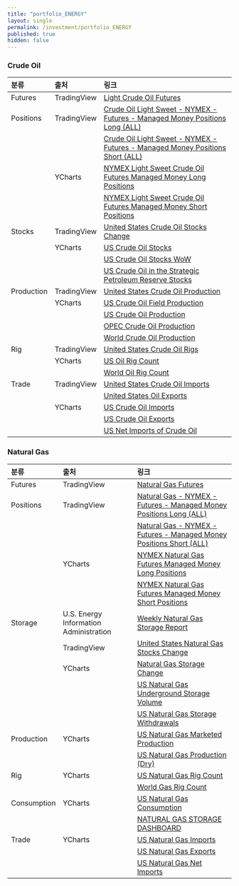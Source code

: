 ```yaml
---
title: "portfolio_ENERGY"
layout: single
permalink: /investment/portfolio_ENERGY
published: true
hidden: false
---
```


<head>
	<base target="_blank">
</head>

<script type="text/javascript" src="https://s3.tradingview.com/tv.js">
</script>



### Crude Oil

<script type="text/javascript">
	new TradingView.MediumWidget({
		"symbols": [
			[
				"Crude Oil Futures",
				"NYMEX:CL1!|1M"
			]
		],
		"chartOnly"			: false,
		"width"				: "100%",
		"height"			: 300,
		"locale"	  		: "en",
		"colorTheme"		: "dark",
		"autosize"			: true,
		"showVolume"		: false,
		"hideDateRanges"	: false,
		"scalePosition"		: "right",
		"scaleMode"			: "Normal",
		"fontFamily"		: "sans-serif",
		"noTimeScale"		: false,
		"valuesTracking"	: "1",
		"chartType"			: "line",
		"lineWidth"			: 1,
		"color"				: "rgba( 34 ,171 ,148 ,1 )",
		"fontColor"			: "rgba( 255 ,255 ,255 ,1 )",
		"backgroundColor"	: "rgba( 0 ,0 ,0 ,1 )",
		"gridLineColor"		: "rgba( 255 ,255 ,255 ,0.25 )",
		"widgetFontColor"	: "rgba( 255 ,255 ,255 ,1 )"
	});
</script>

<script type="text/javascript">
	new TradingView.MediumWidget({
		"symbols": [
			[	"Long"			,	"067651_F_MMP_L|1M"		],
			[	"Short"			,	"067651_F_MMP_S|1M"		],
			[	"Stocks"		,	"USCOSC|1M"				],
			[	"Production"	,	"USCOP|1M"				],
			[	"Rigs"			,	"USCOR|1M"				],
			[	"Imports"		,	"USCOI|1M"				],
			[	"Exports"		,	"USOE|1M"				]
		],
		"chartOnly"			: false,
		"width"				: "100%",
		"height"			: 340,
		"locale"	  		: "en",
		"colorTheme"		: "dark",
		"autosize"			: true,
		"showVolume"		: false,
		"hideDateRanges"	: false,
		"scalePosition"		: "right",
		"scaleMode"			: "Normal",
		"fontFamily"		: "sans-serif",
		"noTimeScale"		: false,
		"valuesTracking"	: "1",
		"chartType"			: "line",
		"lineWidth"			: 1,
		"color"				: "rgba( 34 ,171 ,148 ,1 )",
		"fontColor"			: "rgba( 255 ,255 ,255 ,1 )",
		"backgroundColor"	: "rgba( 0 ,0 ,0 ,1 )",
		"gridLineColor"		: "rgba( 255 ,255 ,255 ,0.25 )",
		"widgetFontColor"	: "rgba( 255 ,255 ,255 ,1 )"
	});
</script>

| 분류       | 출처        | 링크                                                                                                                                                                  |
| :--------- | :---------- | :-------------------------------------------------------------------------------------------------------------------------------------------------------------------- |
| Futures    | TradingView | [Light Crude Oil Futures](https://www.tradingview.com/symbols/NYMEX-CL1%21/)                                                                                          |
| Positions  | TradingView | [Crude Oil Light Sweet - NYMEX - Futures - Managed Money Positions Long (ALL)](https://www.tradingview.com/symbols/COT2-067651_F_MMP_L/)                              |
|            |             | [Crude Oil Light Sweet - NYMEX - Futures - Managed Money Positions Short (ALL)](https://www.tradingview.com/symbols/COT2-067651_F_MMP_S/)                             |
|            | YCharts     | [NYMEX Light Sweet Crude Oil Futures Managed Money Long Positions](https://ycharts.com/indicators/nymex_light_sweet_crude_oil_futures_managed_money_long_positions)   |
|            |             | [NYMEX Light Sweet Crude Oil Futures Managed Money Short Positions](https://ycharts.com/indicators/nymex_light_sweet_crude_oil_futures_managed_money_short_positions) |
| Stocks     | TradingView | [United States Crude Oil Stocks Change](https://www.tradingview.com/symbols/ECONOMICS-USCOSC/)                                                                        |
|            | YCharts     | [US Crude Oil Stocks](https://ycharts.com/indicators/us_stocks_of_crude_oil)                                                                                          |
|            |             | [US Crude Oil Stocks WoW](https://ycharts.com/indicators/us_crude_oil_inventories_wow)                                                                                |
|            |             | [US Crude Oil in the Strategic Petroleum Reserve Stocks](https://ycharts.com/indicators/us_ending_stocks_of_crude_oil_in_the_strategic_petroleum_reserve)             |
| Production | TradingView | [United States Crude Oil Production](https://www.tradingview.com/symbols/ECONOMICS-USCOP/)                                                                            |
|            | YCharts     | [US Crude Oil Field Production](https://ycharts.com/indicators/us_crude_oil_field_production)                                                                         |
|            |             | [US Crude Oil Production](https://ycharts.com/indicators/us_crude_oil_production)                                                                                     |
|            |             | [OPEC Crude Oil Production](https://ycharts.com/indicators/opec_crude_oil_production)                                                                                 |
|            |             | [World Crude Oil Production](https://ycharts.com/indicators/world_crude_oil_production)                                                                               |
| Rig        | TradingView | [United States Crude Oil Rigs](https://www.tradingview.com/symbols/ECONOMICS-USCOR/)                                                                                  |
|            | YCharts     | [US Oil Rig Count](https://ycharts.com/indicators/us_oil_rotary_rigs)                                                                                                 |
|            |             | [World Oil Rig Count](https://ycharts.com/indicators/world_oil_rotary_rigs)                                                                                           |
| Trade      | TradingView | [United States Crude Oil Imports](https://www.tradingview.com/symbols/ECONOMICS-USCOI/)                                                                               |
|            |             | [United States Oil Exports](https://www.tradingview.com/symbols/ECONOMICS-USOE/)                                                                                      |
|            | YCharts     | [US Crude Oil Imports](https://ycharts.com/indicators/us_crude_oil_imports_wps)                                                                                       |
|            |             | [US Crude Oil Exports](https://ycharts.com/indicators/us_crude_oil_exports_wie)                                                                                       |
|            |             | [US Net Imports of Crude Oil](https://ycharts.com/indicators/us_crude_oil_net_imports)                                                                                |



### Natural Gas

<script type="text/javascript">
	new TradingView.MediumWidget({
		"symbols": [
			[
				"Natural Gas Futures",
				"NYMEX:NG1!|1M"
			]
		],
		"chartOnly"			: false,
		"width"				: "100%",
		"height"			: 300,
		"locale"			: "en",
		"colorTheme"		: "dark",
		"autosize"			: true,
		"showVolume"		: false,
		"hideDateRanges"	: false,
		"scalePosition"		: "right",
		"scaleMode"			: "Normal",
		"fontFamily"		: "sans-serif",
		"noTimeScale"		: false,
		"valuesTracking"	: "1",
		"chartType"			: "line",
		"lineWidth"			: 1,
		"color"				: "rgba( 34 ,171 ,148 ,1 )",
		"fontColor"			: "rgba( 255 ,255 ,255 ,1 )",
		"backgroundColor"	: "rgba( 0 ,0 ,0 ,1 )",
		"gridLineColor"		: "rgba( 255 ,255 ,255 ,0.25 )",
		"widgetFontColor"	: "rgba( 255 ,255 ,255 ,1 )"
	});
</script>

<script type="text/javascript">
	new TradingView.MediumWidget({
		"symbols": [
			[	"Long"		,	"023651_F_MMP_L|1M"		],
			[	"Short"		,	"023651_F_MMP_S|1M"		],
			[	"Stocks"	,	"USNGSC|1M"				]
		],
		"chartOnly"			: false,
		"width"				: "100%",
		"height"			: 340,
		"locale"	  		: "en",
		"colorTheme"		: "dark",
		"autosize"			: true,
		"showVolume"		: false,
		"hideDateRanges"	: false,
		"scalePosition"		: "right",
		"scaleMode"			: "Normal",
		"fontFamily"		: "sans-serif",
		"noTimeScale"		: false,
		"valuesTracking"	: "1",
		"chartType"			: "line",
		"lineWidth"			: 1,
		"color"				: "rgba( 34 ,171 ,148 ,1 )",
		"fontColor"			: "rgba( 255 ,255 ,255 ,1 )",
		"backgroundColor"	: "rgba( 0 ,0 ,0 ,1 )",
		"gridLineColor"		: "rgba( 255 ,255 ,255 ,0.25 )",
		"widgetFontColor"	: "rgba( 255 ,255 ,255 ,1 )"
	});
</script>

| 분류        | 출처                                   | 링크                                                                                                                                              |
| :---------- | :------------------------------------- | :------------------------------------------------------------------------------------------------------------------------------------------------ |
| Futures     | TradingView                            | [Natural Gas Futures](https://www.tradingview.com/symbols/NYMEX-NG1!/)                                                                            |
| Positions   | TradingView                            | [Natural Gas - NYMEX - Futures - Managed Money Positions Long (ALL)](https://www.tradingview.com/symbols/COT2-023651_F_MMP_L/)                    |
|             |                                        | [Natural Gas - NYMEX - Futures - Managed Money Positions Short (ALL)](https://www.tradingview.com/symbols/COT2-023651_F_MMP_S/)                   |
|             | YCharts                                | [NYMEX Natural Gas Futures Managed Money Long Positions](https://ycharts.com/indicators/nymex_natural_gas_futures_managed_money_long_positions)   |
|             |                                        | [NYMEX Natural Gas Futures Managed Money Short Positions](https://ycharts.com/indicators/nymex_natural_gas_futures_managed_money_short_positions) |
| Storage     | U.S. Energy Information Administration | [Weekly Natural Gas Storage Report](https://ir.eia.gov/ngs/ngs.html)                                                                              |
|             | TradingView                            | [United States Natural Gas Stocks Change](https://www.tradingview.com/symbols/ECONOMICS-USNGSC/)                                                  |
|             | YCharts                                | [Natural Gas Storage Change](https://ycharts.com/indicators/natural_gas_storage_change)                                                           |
|             |                                        | [US Natural Gas Underground Storage Volume](https://ycharts.com/indicators/us_natural_gas_underground_storage_volume)                             |
|             |                                        | [US Natural Gas Storage Withdrawals](https://ycharts.com/indicators/us_natural_gas_storage_activity_withdrawals)                                  |
| Production  | YCharts                                | [US Natural Gas Marketed Production](https://ycharts.com/indicators/us_natural_gas_marketed_production_ngm)                                       |
|             |                                        | [US Natural Gas Production (Dry)](https://ycharts.com/indicators/us_natural_gas_production_dry_mer_cubic_feet)                                    |
| Rig         | YCharts                                | [US Natural Gas Rig Count](https://ycharts.com/indicators/us_gas_rotary_rigs)                                                                     |
|             |                                        | [World Gas Rig Count](https://ycharts.com/indicators/world_gas_rotary_rigs)                                                                       |
| Consumption | YCharts                                | [US Natural Gas Consumption](https://ycharts.com/indicators/us_natural_gas_consumption_mer)                                                       |
|             |                                        | [NATURAL GAS STORAGE DASHBOARD](https://www.eia.gov/naturalgas/storage/dashboard/)                                                                |
| Trade       | YCharts                                | [US Natural Gas Imports](https://ycharts.com/indicators/us_natural_gas_imports)                                                                   |
|             |                                        | [US Natural Gas Exports](https://ycharts.com/indicators/us_natural_gas_exports)                                                                   |
|             |                                        | [US Natural Gas Net Imports](https://ycharts.com/indicators/us_natural_gas_net_imports)                                                           |
